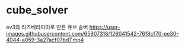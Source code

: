# cube_solver
ev3와 라즈베리파이로 만든 큐브 솔버
https://user-images.githubusercontent.com/65907318/126041542-7618cf70-ee30-4044-a059-3a27acf07bd7.mp4
